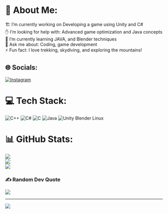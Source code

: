 # 💫 About Me:
🏗️ I’m currently working on Developing a game using Unity and C#  <br>✋ I’m looking for help with: Advanced game optimization and Java concepts  <br>🌱 I’m currently learning JAVA, and Blender techniques  <br>💬 Ask me about: Coding, game development  <br>⚡ Fun fact: I love trekking, skydiving, and exploring the mountains!<br>


## 🌐 Socials:
[![Instagram](https://img.shields.io/badge/Instagram-%23E4405F.svg?logo=Instagram&logoColor=white)](https://instagram.com/harish_ur19) 

# 💻 Tech Stack:
![C++](https://img.shields.io/badge/c++-%2300599C.svg?style=for-the-badge&logo=c%2B%2B&logoColor=white) ![C#](https://img.shields.io/badge/c%23-%23239120.svg?style=for-the-badge&logo=csharp&logoColor=white) ![C](https://img.shields.io/badge/c-%2300599C.svg?style=for-the-badge&logo=c&logoColor=white) ![Java](https://img.shields.io/badge/java-%23ED8B00.svg?style=for-the-badge&logo=openjdk&logoColor=white) ![Unity](https://img.shields.io/badge/unity-%23000000.svg?style=for-the-badge&logo=unity&logoColor=white) Blender Linux
# 📊 GitHub Stats:
![](https://github-readme-stats.vercel.app/api?username=harishcoder2005&theme=dark&hide_border=false&include_all_commits=false&count_private=false)<br/>
![](https://github-readme-streak-stats.herokuapp.com/?user=harishcoder2005&theme=dark&hide_border=false)<br/>
![](https://github-readme-stats.vercel.app/api/top-langs/?username=harishcoder2005&theme=dark&hide_border=false&include_all_commits=false&count_private=false&layout=compact)

### ✍️ Random Dev Quote
![](https://quotes-github-readme.vercel.app/api?type=horizontal&theme=radical)

---
[![](https://visitcount.itsvg.in/api?id=harishcoder2005&icon=0&color=0)](https://visitcount.itsvg.in)
